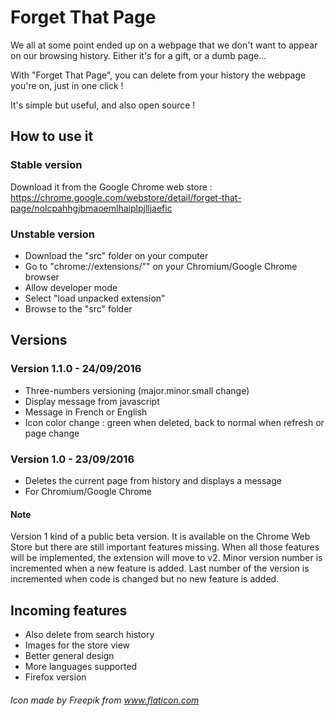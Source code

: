 # Forget That Page
We all at some point ended up on a webpage that we don't want to appear on our browsing history. Either it's for a gift, or a dumb page...

With "Forget That Page", you can delete from your history the webpage you're on, just in one click !

It's simple but useful, and also open source !

## How to use it

### Stable version
Download it from the Google Chrome web store :
https://chrome.google.com/webstore/detail/forget-that-page/nolcpahhgjbmaoemlhaiplpjlljaefic

### Unstable version
- Download the "src" folder on your computer
- Go to "chrome://extensions/"" on your Chromium/Google Chrome browser
- Allow developer mode
- Select "load unpacked extension"
- Browse to the "src" folder

## Versions

### Version 1.1.0 - 24/09/2016
- Three-numbers versioning (major.minor.small change)
- Display message from javascript
- Message in French or English
- Icon color change : green when deleted, back to normal when refresh or page change

### Version 1.0 - 23/09/2016
- Deletes the current page from history and displays a message
- For Chromium/Google Chrome

#### Note
Version 1 kind of a public beta version. It is available on the Chrome Web Store but there are still important features missing. When all those features will be implemented, the extension will move to v2.
Minor version number is incremented when a new feature is added. 
Last number of the version is incremented when code is changed but no new feature is added.

## Incoming features
- Also delete from search history
- Images for the store view
- Better general design
- More languages supported
- Firefox version

###### Icon made by Freepik from www.flaticon.com
